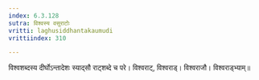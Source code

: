 ```yaml
---
index: 6.3.128
sutra: विश्वस्य वसुराटोः
vritti: laghusiddhantakaumudi
vrittiindex: 310

---
```

विश्वशब्दस्य दीर्घोऽन्तादेशः स्याद्सौ राट्शब्दे च परे। विश्वराट्, विश्वराड्। विश्वराजौ। विश्वराड्भ्याम्॥